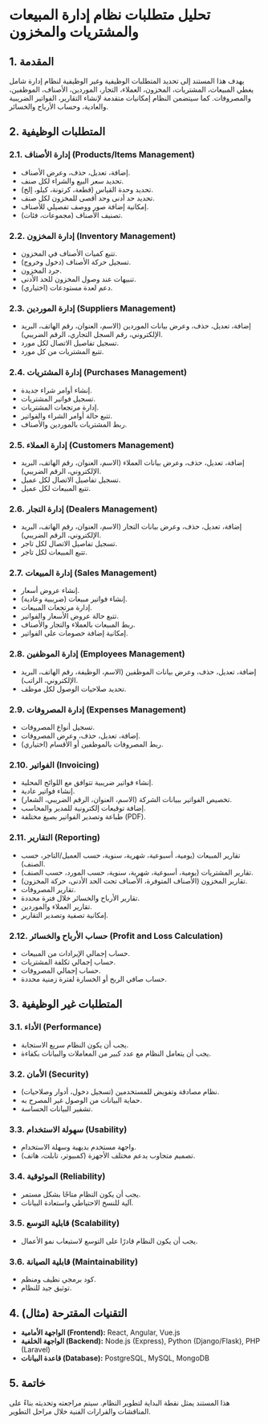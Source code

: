 # تحليل متطلبات نظام إدارة المبيعات والمشتريات والمخزون

## 1. المقدمة
يهدف هذا المستند إلى تحديد المتطلبات الوظيفية وغير الوظيفية لنظام إدارة شامل يغطي المبيعات، المشتريات، المخزون، العملاء، التجار، الموردين، الأصناف، الموظفين، والمصروفات. كما سيتضمن النظام إمكانيات متقدمة لإنشاء التقارير، الفواتير الضريبية والعادية، وحساب الأرباح والخسائر.

## 2. المتطلبات الوظيفية

### 2.1. إدارة الأصناف (Products/Items Management)
*   إضافة، تعديل، حذف، وعرض الأصناف.
*   تحديد سعر البيع والشراء لكل صنف.
*   تحديد وحدة القياس (قطعة، كرتونة، كيلو، إلخ).
*   تحديد حد أدنى وحد أقصى للمخزون لكل صنف.
*   إمكانية إضافة صور ووصف تفصيلي للأصناف.
*   تصنيف الأصناف (مجموعات، فئات).

### 2.2. إدارة المخزون (Inventory Management)
*   تتبع كميات الأصناف في المخزون.
*   تسجيل حركة الأصناف (دخول وخروج).
*   جرد المخزون.
*   تنبيهات عند وصول المخزون للحد الأدنى.
*   دعم لعدة مستودعات (اختياري).

### 2.3. إدارة الموردين (Suppliers Management)
*   إضافة، تعديل، حذف، وعرض بيانات الموردين (الاسم، العنوان، رقم الهاتف، البريد الإلكتروني، رقم السجل التجاري، الرقم الضريبي).
*   تسجيل تفاصيل الاتصال لكل مورد.
*   تتبع المشتريات من كل مورد.

### 2.4. إدارة المشتريات (Purchases Management)
*   إنشاء أوامر شراء جديدة.
*   تسجيل فواتير المشتريات.
*   إدارة مرتجعات المشتريات.
*   تتبع حالة أوامر الشراء والفواتير.
*   ربط المشتريات بالموردين والأصناف.

### 2.5. إدارة العملاء (Customers Management)
*   إضافة، تعديل، حذف، وعرض بيانات العملاء (الاسم، العنوان، رقم الهاتف، البريد الإلكتروني، الرقم الضريبي).
*   تسجيل تفاصيل الاتصال لكل عميل.
*   تتبع المبيعات لكل عميل.

### 2.6. إدارة التجار (Dealers Management)
*   إضافة، تعديل، حذف، وعرض بيانات التجار (الاسم، العنوان، رقم الهاتف، البريد الإلكتروني، الرقم الضريبي).
*   تسجيل تفاصيل الاتصال لكل تاجر.
*   تتبع المبيعات لكل تاجر.

### 2.7. إدارة المبيعات (Sales Management)
*   إنشاء عروض أسعار.
*   إنشاء فواتير مبيعات (ضريبية وعادية).
*   إدارة مرتجعات المبيعات.
*   تتبع حالة عروض الأسعار والفواتير.
*   ربط المبيعات بالعملاء والتجار والأصناف.
*   إمكانية إضافة خصومات على الفواتير.

### 2.8. إدارة الموظفين (Employees Management)
*   إضافة، تعديل، حذف، وعرض بيانات الموظفين (الاسم، الوظيفة، رقم الهاتف، البريد الإلكتروني، الراتب).
*   تحديد صلاحيات الوصول لكل موظف.

### 2.9. إدارة المصروفات (Expenses Management)
*   تسجيل أنواع المصروفات.
*   إضافة، تعديل، حذف، وعرض المصروفات.
*   ربط المصروفات بالموظفين أو الأقسام (اختياري).

### 2.10. الفواتير (Invoicing)
*   إنشاء فواتير ضريبية تتوافق مع اللوائح المحلية.
*   إنشاء فواتير عادية.
*   تخصيص الفواتير ببيانات الشركة (الاسم، العنوان، الرقم الضريبي، الشعار).
*   إضافة توقيعات إلكترونية للمدير والمحاسب.
*   طباعة وتصدير الفواتير بصيغ مختلفة (PDF).

### 2.11. التقارير (Reporting)
*   تقارير المبيعات (يومية، أسبوعية، شهرية، سنوية، حسب العميل/التاجر، حسب الصنف).
*   تقارير المشتريات (يومية، أسبوعية، شهرية، سنوية، حسب المورد، حسب الصنف).
*   تقارير المخزون (الأصناف المتوفرة، الأصناف تحت الحد الأدنى، حركة المخزون).
*   تقارير المصروفات.
*   تقارير الأرباح والخسائر خلال فترة محددة.
*   تقارير العملاء والموردين.
*   إمكانية تصفية وتصدير التقارير.

### 2.12. حساب الأرباح والخسائر (Profit and Loss Calculation)
*   حساب إجمالي الإيرادات من المبيعات.
*   حساب إجمالي تكلفة المشتريات.
*   حساب إجمالي المصروفات.
*   حساب صافي الربح أو الخسارة لفترة زمنية محددة.

## 3. المتطلبات غير الوظيفية

### 3.1. الأداء (Performance)
*   يجب أن يكون النظام سريع الاستجابة.
*   يجب أن يتعامل النظام مع عدد كبير من المعاملات والبيانات بكفاءة.

### 3.2. الأمان (Security)
*   نظام مصادقة وتفويض للمستخدمين (تسجيل دخول، أدوار وصلاحيات).
*   حماية البيانات من الوصول غير المصرح به.
*   تشفير البيانات الحساسة.

### 3.3. سهولة الاستخدام (Usability)
*   واجهة مستخدم بديهية وسهلة الاستخدام.
*   تصميم متجاوب يدعم مختلف الأجهزة (كمبيوتر، تابلت، هاتف).

### 3.4. الموثوقية (Reliability)
*   يجب أن يكون النظام متاحًا بشكل مستمر.
*   آلية للنسخ الاحتياطي واستعادة البيانات.

### 3.5. قابلية التوسع (Scalability)
*   يجب أن يكون النظام قادرًا على التوسع لاستيعاب نمو الأعمال.

### 3.6. قابلية الصيانة (Maintainability)
*   كود برمجي نظيف ومنظم.
*   توثيق جيد للنظام.

## 4. التقنيات المقترحة (مثال)
*   **الواجهة الأمامية (Frontend):** React, Angular, Vue.js
*   **الواجهة الخلفية (Backend):** Node.js (Express), Python (Django/Flask), PHP (Laravel)
*   **قاعدة البيانات (Database):** PostgreSQL, MySQL, MongoDB

## 5. خاتمة
هذا المستند يمثل نقطة البداية لتطوير النظام. سيتم مراجعته وتحديثه بناءً على المناقشات والقرارات الفنية خلال مراحل التطوير.
